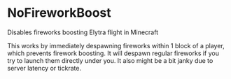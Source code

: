 # NoFireworkBoost
Disables fireworks boosting Elytra flight in Minecraft

This works by immediately despawning fireworks within 1 block of a player, which prevents firework boosting. It will despawn regular fireworks if you try to launch them directly under you. It also might be a bit janky due to server latency or tickrate.
